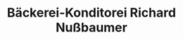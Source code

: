 ---
title: "Bäckerei-Konditorei Richard Nußbaumer"
url: /koenigsbach-stein/baeckerei-konditorei-richard-nussbaumer/
shop: Bäckerei
---